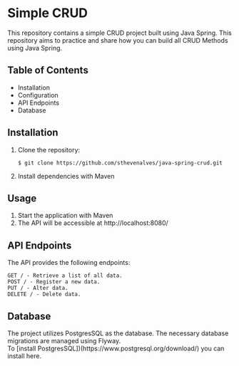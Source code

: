 <h1>Simple CRUD</h1>
<p></p>This repository contains a simple CRUD project built using Java Spring. This repository aims to practice and share how you can build all CRUD Methods using Java Spring.</p>
<h2>Table of Contents</h2>
<ul>
  <li>Installation</li>
  <li>Configuration</li>
  <li>API Endpoints</li>
  <li>Database</li>
</ul>
<h2>Installation</h2>
<p>
  <ol>
    <li>Clone the repository:</li>
    
    $ git clone https://github.com/sthevenalves/java-spring-crud.git
    
   <li>Install dependencies with Maven</li>
  </ol>
</p>
<h2>Usage</h2>
<p>
  <ol>
    <li>Start the application with Maven</li>
    <li>The API will be accessible at http://localhost:8080/</li>
  </ol>
</p>
  <h2>API Endpoints</h2>
  <p>
    The API provides the following endpoints:
    
    GET / - Retrieve a list of all data.
    POST / - Register a new data.
    PUT / - Alter data.
    DELETE / - Delete data.
  </p>

  <h2>Database</h2>
  <p>
  The project utilizes PostgresSQL as the database. The necessary database migrations are managed using Flyway. <br>
  To [install PostgresSQL])(https://www.postgresql.org/download/) you can install here.
  </p>
